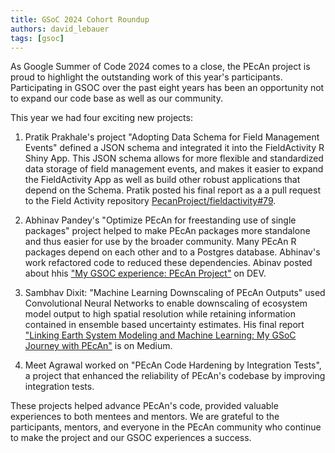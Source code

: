 ```yaml
---
title: GSoC 2024 Cohort Roundup
authors: david_lebauer
tags: [gsoc]
---
```


As Google Summer of Code 2024 comes to a close, the PEcAn project is proud to highlight the outstanding work of this year's participants.
Participating in GSOC over the past eight years has been an opportunity not to expand our code base as well as our community.


<!-- truncate -->

This year we had four exciting new projects:

1. Pratik Prakhale's project "Adopting Data Schema for Field Management Events" defined a JSON schema and integrated it into the FieldActivity R Shiny App.
This JSON schema allows for more flexible and standardized data storage of field management events, and makes it easier to expand the FieldActivity App as well as build other robust applications that depend on the Schema. Pratik posted his final report as a a pull request to the Field Activity repository [PecanProject/fieldactivity#79](https://github.com/PecanProject/fieldactivity/pull/79).

2. Abhinav Pandey's "Optimize PEcAn for freestanding use of single packages" project helped to make PEcAn packages more standalone and thus easier for use by the broader community. Many PEcAn R packages depend on each other and to a Postgres database. Abhinav's work refactored code to reduced these dependencies. Abinav posted about hhis ["My GSOC experience: PEcAn Project"](https://dev.to/devrx/my-gsoc-experience-pecan-project-bi0) on DEV.

3. Sambhav Dixit: "Machine Learning Downscaling of PEcAn Outputs" used Convolutional Neural Networks to enable downscaling of ecosystem model output to high spatial resolution while retaining information contained in ensemble based uncertainty estimates. His final report ["Linking Earth System Modeling and Machine Learning: My GSoC Journey with PEcAn"](https://medium.com/@indosambhav/revolutionizing-climate-modeling-my-gsoc-journey-with-pecan-3232f6b18da3) is on Medium.

4. Meet Agrawal worked on "PEcAn Code Hardening by Integration Tests", a project that enhanced the reliability of PEcAn's codebase by improving integration tests.

These projects helped advance PEcAn's code, provided valuable experiences to both mentees and mentors. We are grateful to  the participants, mentors, and everyone in the PEcAn community who continue to make the project and our GSOC experiences a success.

